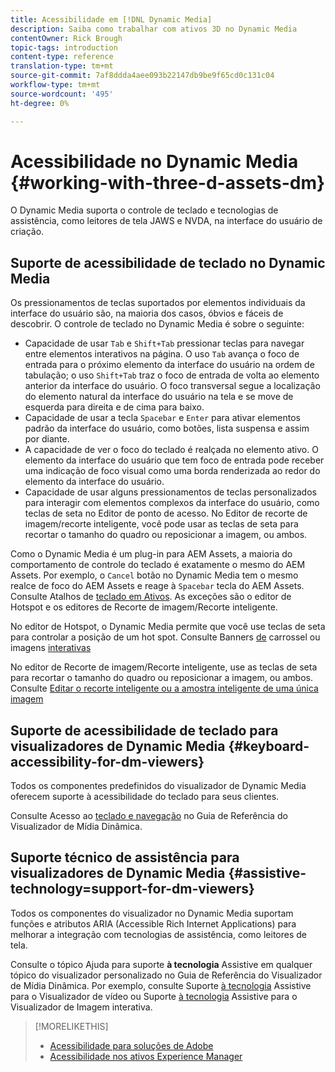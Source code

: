 ```yaml
---
title: Acessibilidade em [!DNL Dynamic Media]
description: Saiba como trabalhar com ativos 3D no Dynamic Media
contentOwner: Rick Brough
topic-tags: introduction
content-type: reference
translation-type: tm+mt
source-git-commit: 7af8ddda4aee093b22147db9be9f65cd0c131c04
workflow-type: tm+mt
source-wordcount: '495'
ht-degree: 0%

---
```



# Acessibilidade no Dynamic Media {#working-with-three-d-assets-dm}

O Dynamic Media suporta o controle de teclado e tecnologias de assistência, como leitores de tela JAWS e NVDA, na interface do usuário de criação.



## Suporte de acessibilidade de teclado no Dynamic Media

Os pressionamentos de teclas suportados por elementos individuais da interface do usuário são, na maioria dos casos, óbvios e fáceis de descobrir. O controle de teclado no Dynamic Media é sobre o seguinte:

* Capacidade de usar `Tab` e `Shift+Tab` pressionar teclas para navegar entre elementos interativos na página.
O uso `Tab` avança o foco de entrada para o próximo elemento da interface do usuário na ordem de tabulação; o uso `Shift+Tab` traz o foco de entrada de volta ao elemento anterior da interface do usuário.
O foco transversal segue a localização do elemento natural da interface do usuário na tela e se move de esquerda para direita e de cima para baixo.
* Capacidade de usar a tecla `Spacebar` e `Enter` para ativar elementos padrão da interface do usuário, como botões, lista suspensa e assim por diante.
* A capacidade de ver o foco do teclado é realçada no elemento ativo. O elemento da interface do usuário que tem foco de entrada pode receber uma indicação de foco visual como uma borda renderizada ao redor do elemento da interface do usuário.
* Capacidade de usar alguns pressionamentos de teclas personalizados para interagir com elementos complexos da interface do usuário, como teclas de seta no Editor de ponto de acesso. No Editor de recorte de imagem/recorte inteligente, você pode usar as teclas de seta para recortar o tamanho do quadro ou reposicionar a imagem, ou ambos.

Como o Dynamic Media é um plug-in para AEM Assets, a maioria do comportamento de controle do teclado é exatamente o mesmo do AEM Assets. Por exemplo, o `Cancel` botão no Dynamic Media tem o mesmo realce de foco do AEM Assets e reage à `Spacebar` tecla do AEM Assets. Consulte Atalhos de [teclado em Ativos](/help/assets/accessibility.md#keyboard-shortcuts). As exceções são o editor de Hotspot e os editores de Recorte de imagem/Recorte inteligente.

<!-- Keyboarding is the same because Dynamic Media is using the same UI library (Coral 3 (AEM 6.5) or Coral Spectrum (in Skyline)) as entire AEM Assets.  -->

No editor de Hotspot, o Dynamic Media permite que você use teclas de seta para controlar a posição de um hot spot. Consulte Banners [de](/help/assets/dynamic-media/carousel-banners.md##adding-hotspots-or-image-maps-to-an-image-banner) carrossel ou imagens [interativas](/help/assets/dynamic-media/interactive-images.md#adding-hotspots-to-an-image-banner)

No editor de Recorte de imagem/Recorte inteligente, use as teclas de seta para recortar o tamanho do quadro ou reposicionar a imagem, ou ambos. Consulte [Editar o recorte inteligente ou a amostra inteligente de uma única imagem](/help/assets/dynamic-media/image-profiles.md#editing-the-smart-crop-or-smart-swatch-of-a-single-image)

<!-- I think we should definitely mention this in the DM-specific area of documentation for keyboard support. -->

<!-- I would not get into much of details of specific keyboard support logic of these editors. One of the reasons - chances are that accessibility support will receive Phase2-like attention, with more holistic approach. -->

## Suporte de acessibilidade de teclado para visualizadores de Dynamic Media {#keyboard-accessibility-for-dm-viewers}

Todos os componentes predefinidos do visualizador de Dynamic Media oferecem suporte à acessibilidade do teclado para seus clientes.

Consulte Acesso ao [teclado e navegação](https://docs.adobe.com/content/help/en/dynamic-media-developer-resources/library/c-keyboard-accessibility.html) no Guia de Referência do Visualizador de Mídia Dinâmica.

## Suporte técnico de assistência para visualizadores de Dynamic Media {#assistive-technology=support-for-dm-viewers}

Todos os componentes do visualizador no Dynamic Media suportam funções e atributos ARIA (Accessible Rich Internet Applications) para melhorar a integração com tecnologias de assistência, como leitores de tela.

Consulte o tópico Ajuda para suporte **à tecnologia** Assistive em qualquer tópico do visualizador personalizado no Guia de Referência do Visualizador de Mídia Dinâmica. Por exemplo, consulte Suporte [à tecnologia](https://docs.adobe.com/content/help/en/dynamic-media-developer-resources/library/viewers-aem-assets-dmc/video/r-html5-video-viewer-20-assistive.html) Assistive para o Visualizador de vídeo ou Suporte [à tecnologia](https://experienceleague.adobe.com/docs/dynamic-media-developer-resources/library/viewers-for-aem-assets-only/interactive-images/c-html5-aem-interactive-image-assistive.html?lang=en#viewers-for-aem-assets-only) Assistive para o Visualizador de Imagem interativa.

>[!MORELIKETHIS]
>
>* [Acessibilidade para soluções de Adobe](https://www.adobe.com/accessibility.html)
>* [Acessibilidade nos ativos Experience Manager](/help/assets/dynamic-media/accessibility-dm.md)

